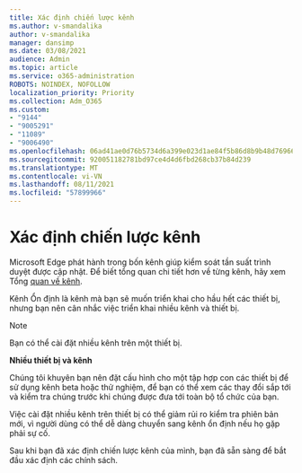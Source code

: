 ```yaml
---
title: Xác định chiến lược kênh
ms.author: v-smandalika
author: v-smandalika
manager: dansimp
ms.date: 03/08/2021
audience: Admin
ms.topic: article
ms.service: o365-administration
ROBOTS: NOINDEX, NOFOLLOW
localization_priority: Priority
ms.collection: Adm_O365
ms.custom:
- "9144"
- "9005291"
- "11089"
- "9006490"
ms.openlocfilehash: 06ad41ae0d76b5734d6a399e023d1ae84f5b86d8b9b48d7696619dbf22d88618
ms.sourcegitcommit: 920051182781bd97ce4d4d6fbd268cb37b84d239
ms.translationtype: MT
ms.contentlocale: vi-VN
ms.lasthandoff: 08/11/2021
ms.locfileid: "57899966"
---
```

# <a name="determine-channel-strategy"></a>Xác định chiến lược kênh

Microsoft Edge phát hành trong bốn kênh giúp kiểm soát tần suất trình duyệt được cập nhật. Để biết tổng quan chi tiết hơn về từng kênh, hãy xem Tổng [quan về kênh](https://docs.microsoft.com/DeployEdge/microsoft-edge-channels#channel-overview).

Kênh Ổn định là kênh mà bạn sẽ muốn triển khai cho hầu hết các thiết bị, nhưng bạn nên cân nhắc việc triển khai nhiều kênh và thiết bị.

> [!NOTE]
> Bạn có thể cài đặt nhiều kênh trên một thiết bị.

**Nhiều thiết bị và kênh**

Chúng tôi khuyên bạn nên đặt cấu hình cho một tập hợp con các thiết bị để sử dụng kênh beta hoặc thử nghiệm, để bạn có thể xem các thay đổi sắp tới và kiểm tra chúng trước khi chúng được đưa tới toàn bộ tổ chức của bạn.

Việc cài đặt nhiều kênh trên thiết bị có thể giảm rủi ro kiểm tra phiên bản mới, vì người dùng có thể dễ dàng chuyển sang kênh ổn định nếu họ gặp phải sự cố.

Sau khi bạn đã xác định chiến lược kênh của mình, bạn đã sẵn sàng để bắt đầu xác định các chính sách.

